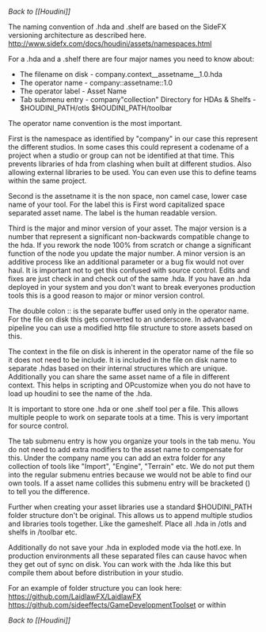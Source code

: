 _Back to [[Houdini]]_

The naming convention of .hda and .shelf are based on the SideFX versioning architecture as described here.
http://www.sidefx.com/docs/houdini/assets/namespaces.html  

For a .hda and a .shelf there are four major names you need to know about:
* The filename on disk  - company.context__assetname__1.0.hda
* The operator name     - company::assetname::1.0
* The operator label    - Asset Name
* Tab submenu entry     - company\"collection"
Directory for HDAs & Shelfs - $HOUDINI_PATH/otls $HOUDINI_PATH/toolbar

The operator name convention is the most important. 

First is the namespace as identified by "company" in our case this represent the different studios. In some cases this could represent a codename of a project when a studio or group can not be identified at that time. This prevents libraries of hda from clashing when built at different studios. Also allowing external libraries to be used. You can even use this to define teams within the same project.

Second is the assetname it is the non space, non camel case, lower case name of your tool. For the label this is First word capitalized space separated asset name. The label is the human readable version.

Third is the major and minor version of your asset. The major version is a number that represent a significant non-backwards compatible change to the hda. If you rework the node 100% from scratch or change a significant function of the node you update the major number. A minor version is an additive process like an additional parameter or a bug fix would not over haul. It is important not to get this confused with source control. Edits and fixes are just check in and check out of the same .hda. If you have an .hda deployed in your system and you don't want to break everyones production tools this is a good reason to major or minor version control.

The double colon :: is the separate buffer used only in the operator name. For the file on disk this gets converted to an underscore. In advanced pipeline you can use a modified http file structure to store assets based on this.

The context in the file on disk is inherent in the operator name of the file so it does not need to be include. It is included in the file on disk name to separate .hdas based on their internal structures which are unique. Additionally you can share the same asset name of a file in different context. This helps in scripting and OPcustomize when you do not have to load up houdini to see the name of the .hda.

It is important to store one .hda or one .shelf tool per a file. This allows multiple people to work on separate tools at a time. This is very important for source control.

The tab submenu entry is how you organize your tools in the tab menu. You do not need to add extra modifiers to the asset name to compensate for this. Under the company name you can add an extra folder for any collection of tools like "Import", "Engine", "Terrain" etc. We do not put them into the regular submenu entries because we would not be able to find our own tools. If a asset name collides this submenu entry will be bracketed () to tell you the difference.

Further when creating your asset libraries use a standard $HOUDINI_PATH folder structure don't be original. This allows us to append multiple studios and libraries tools together. Like the gameshelf. Place all .hda in /otls and shelfs in /toolbar etc. 

Additionally do not save your .hda in exploded mode via the hotl.exe. In production environments all these separated files can cause havoc when they get out of sync on disk. You can work with the .hda like this but compile them about before distribution in your studio.

For an example of folder structure you can look here:
https://github.com/LaidlawFX/LaidlawFX 
https://github.com/sideeffects/GameDevelopmentToolset
or within 

_Back to [[Houdini]]_